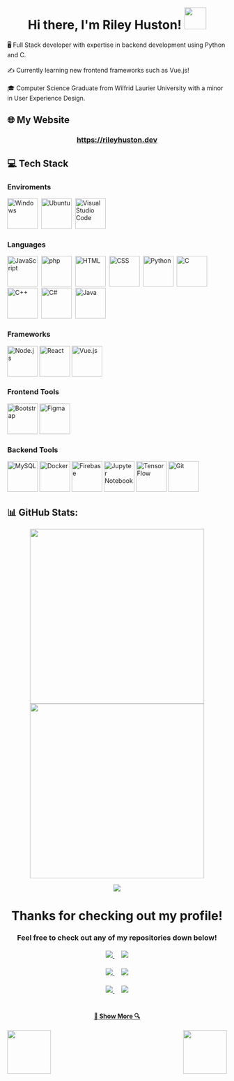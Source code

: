 
<h1 align="center">Hi there, I'm Riley Huston! <img src ="https://camo.githubusercontent.com/e8e7b06ecf583bc040eb60e44eb5b8e0ecc5421320a92929ce21522dbc34c891/68747470733a2f2f6d656469612e67697068792e636f6d2f6d656469612f6876524a434c467a6361737252346961377a2f67697068792e676966" width = 50> </h1>  
<p>
  🖥️ Full Stack developer with expertise in backend development using Python and C. 
  <br>
  <br>
  ✍️ Currently learning new frontend frameworks such as Vue.js!
  <br>
  <br>
  🎓 Computer Science Graduate from Wilfrid Laurier University with a minor in User Experience Design.
</p>  

## 🌐 My Website 
<h3 align="center">
<a href = "https://rileyhuston.dev">https://rileyhuston.dev</a>
</h3>

## 💻 Tech Stack

<div>
  <h3>
    Enviroments
  </h3>
		<div >
			<td><img width="70" src="https://user-images.githubusercontent.com/25181517/186884150-05e9ff6d-340e-4802-9533-2c3f02363ee3.png" alt="Windows" title="Windows"/></td>&nbsp;
			<td><img width="70" src="https://user-images.githubusercontent.com/25181517/186884153-99edc188-e4aa-4c84-91b0-e2df260ebc33.png" alt="Ubuntu" title="Ubuntu"/></td>&nbsp;
			<td><img width="70" src="https://user-images.githubusercontent.com/25181517/192108891-d86b6220-e232-423a-bf5f-90903e6887c3.png" alt="Visual Studio Code" title="Visual Studio Code"/></td>
		</div>
  <h3>
    Languages
  </h3>
		<tr>
			<td><img width="70" src="https://user-images.githubusercontent.com/25181517/117447155-6a868a00-af3d-11eb-9cfe-245df15c9f3f.png" alt="JavaScript" title="JavaScript"/></td>&nbsp;
			<td><img width="70" src="https://user-images.githubusercontent.com/25181517/183570228-6a040b9f-3ddf-47a2-a201-743121dac664.png" alt="php" title="php"/></td>&nbsp;
			<td><img width="70" src="https://user-images.githubusercontent.com/25181517/192158954-f88b5814-d510-4564-b285-dff7d6400dad.png" alt="HTML" title="HTML"/></td>&nbsp;
			<td><img width="70" src="https://user-images.githubusercontent.com/25181517/183898674-75a4a1b1-f960-4ea9-abcb-637170a00a75.png" alt="CSS" title="CSS"/></td>&nbsp;
			<td><img width="70" src="https://user-images.githubusercontent.com/25181517/183423507-c056a6f9-1ba8-4312-a350-19bcbc5a8697.png" alt="Python" title="Python"/></td>&nbsp;
			<td><img width="70" src="https://user-images.githubusercontent.com/25181517/192106070-46255bcf-65e6-4c6b-a296-bf8d0d8fb2a7.png" alt="C" title="C"/></td>&nbsp;
			<td><img width="70" src="https://user-images.githubusercontent.com/25181517/192106073-90fffafe-3562-4ff9-a37e-c77a2da0ff58.png" alt="C++" title="C++"/></td>&nbsp;
			<td><img width="70" src="https://user-images.githubusercontent.com/25181517/121405384-444d7300-c95d-11eb-959f-913020d3bf90.png" alt="C#" title="C#"/></td>&nbsp;
			<td><img width="70" src="https://user-images.githubusercontent.com/25181517/117201156-9a724800-adec-11eb-9a9d-3cd0f67da4bc.png" alt="Java" title="Java"/></td>&nbsp;
		</tr>
  <h3>
    Frameworks
  </h3>
		<tr>
			<td><img width="70" src="https://user-images.githubusercontent.com/25181517/183568594-85e280a7-0d7e-4d1a-9028-c8c2209e073c.png" alt="Node.js" title="Node.js"/></td>
			<td><img width="70" src="https://user-images.githubusercontent.com/25181517/183897015-94a058a6-b86e-4e42-a37f-bf92061753e5.png" alt="React" title="React"/></td>
			<td><img width="70" src="https://user-images.githubusercontent.com/25181517/117448124-a2da9800-af3e-11eb-85d2-bd1b69b65603.png" alt="Vue.js" title="Vue.js"/></td>
		</tr>
    <h3>
    Frontend Tools
  </h3>
		<tr>
			<td><img width="70" src="https://user-images.githubusercontent.com/25181517/183898054-b3d693d4-dafb-4808-a509-bab54cf5de34.png" alt="Bootstrap" title="Bootstrap"/></td>
			<td><img width="70" src="https://user-images.githubusercontent.com/25181517/189715289-df3ee512-6eca-463f-a0f4-c10d94a06b2f.png" alt="Figma" title="Figma"/></td>
    </tr>
    <h3>
    Backend Tools
  </h3>
		<tr>
			<td><img width="70" src="https://user-images.githubusercontent.com/25181517/183896128-ec99105a-ec1a-4d85-b08b-1aa1620b2046.png" alt="MySQL" title="MySQL"/></td>
			<td><img width="70" src="https://user-images.githubusercontent.com/25181517/117207330-263ba280-adf4-11eb-9b97-0ac5b40bc3be.png" alt="Docker" title="Docker"/></td>
			<td><img width="70" src="https://user-images.githubusercontent.com/25181517/189716855-2c69ca7a-5149-4647-936d-780610911353.png" alt="Firebase" title="Firebase"/></td>
			<td><img width="70" src="https://user-images.githubusercontent.com/25181517/183914128-3fc88b4a-4ac1-40e6-9443-9a30182379b7.png" alt="Jupyter Notebook" title="Jupyter Notebook"/></td>
			<td><img width="70" src="https://user-images.githubusercontent.com/25181517/223639822-2a01e63a-a7f9-4a39-8930-61431541bc06.png" alt="TensorFlow" title="TensorFlow"/></td>
			<td><img width="70" src="https://user-images.githubusercontent.com/25181517/192108372-f71d70ac-7ae6-4c0d-8395-51d8870c2ef0.png" alt="Git" title="Git"/></td>
    </tr>
</div>
  

## 📊 GitHub Stats:
<p align="center">
<img align="center" src = "https://github-readme-stats.vercel.app/api?username=mr-rjh3&theme=default&hide_border=true&bg_color=00000000&text_color=3498db&include_all_commits=false&count_private=true" width = 400>

<img align="center" src = "https://github-readme-streak-stats.herokuapp.com/?user=mr-rjh3&theme=default&hide_border=true&background=00000000&currStreakNum=3498db&sideNums=3498db&sideLabels=3498db&dates=2e85bf&stroke=6faed9" width = 400>
</p>
<p align="center">
<img align="center" src = "https://github-readme-stats.vercel.app/api/top-langs/?username=mr-rjh3&theme=default&hide_border=true&bg_color=00000000&text_color=3498db&include_all_commits=false&count_private=true&layout=compact">
</p>

<h1 align="center">Thanks for checking out my profile! </h1>  
<h3 align="center">Feel free to check out any of my repositories down below! <br><br>

<div width="100%" align="center">
  <a href="https://github.com/mr-rjh3/python-search-engine" title="python-search-engine">
    <img src="https://github-readme-stats.vercel.app/api/pin/?username=mr-rjh3&repo=python-search-engine&theme=transparent">
  </a>
  &nbsp;&nbsp;&nbsp;
  <a href="https://github.com/mr-rjh3/python-page-rank" title="python-page-rank">
    <img src="https://github-readme-stats.vercel.app/api/pin/?username=mr-rjh3&repo=python-page-rank&theme=transparent">
  </a>
</div>
<br>
<div width="100%" align="center">
  <a href="https://github.com/mr-rjh3/Noisy-Channel-Model" title="Noisy-Channel-Model">
    <img src="https://github-readme-stats.vercel.app/api/pin/?username=mr-rjh3&repo=Noisy-Channel-Model&theme=transparent">
  </a>
  &nbsp;&nbsp;&nbsp;
  <a href="https://github.com/mr-rjh3/webcrawlers" title="webcrawlers">
    <img src="https://github-readme-stats.vercel.app/api/pin/?username=mr-rjh3&repo=webcrawlers&theme=transparent">
  </a>
</div>
<br>
<div width="100%" align="center">
  <a href="https://github.com/Shailosingh/Huffman-Tree-School-Project" title="Huffman-Tree-School-Project">
    <img src="https://github-readme-stats.vercel.app/api/pin/?username=Shailosingh&repo=Huffman-Tree-School-Project&theme=transparent">
  </a>
  &nbsp;&nbsp;&nbsp;
  <a href="https://github.com/mr-rjh3/Contiguous-Memory-Allocation-Simulation" title="Contiguous-Memory-Allocation-Simulation">
    <img src="https://github-readme-stats.vercel.app/api/pin/?username=mr-rjh3&repo=Contiguous-Memory-Allocation-Simulation&theme=transparent">
  </a>
</div>
<br>
<h4 align="center">
  <a href="https://github.com/mr-rjh3?tab=repositories" title="Show Repositories">🔎 Show More 🔍</a>
</h4>

<img align = "left" src="https://i.imgur.com/e0y45wC.gif" width = 100>
<img align = "right" src="https://i.imgur.com/qT3jkxm.gif" width = 100>


